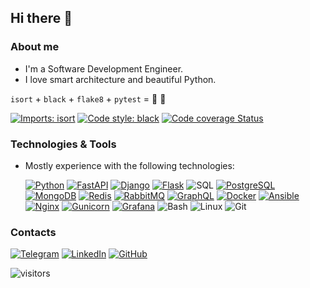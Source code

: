 ## Hi there 👋

### About me
- I'm a Software Development Engineer.
- I love smart architecture and beautiful Python.

`isort` + `black` + `flake8` + `pytest` = 💚 🐍

[![Imports: isort](https://img.shields.io/badge/%20imports-isort-%231674b1?style=flat&labelColor=ef8336)](https://pycqa.github.io/isort/)
[![Code style: black](https://img.shields.io/badge/code%20style-black-000000.svg)](https://github.com/psf/black)
[![Code coverage Status](https://img.shields.io/badge/codecov-100﹪-00?&logo=Codecov)](https://codecov.io/)

###
### Technologies & Tools
- Mostly experience with the following technologies:
    
    [![Python](https://img.shields.io/badge/-Python-000?&logo=Python)](https://www.python.org/)
    [![FastAPI](https://img.shields.io/badge/-FastAPI-000?&logo=FastAPI)](https://fastapi.tiangolo.com/)
    [![Django](https://img.shields.io/badge/-Django-000?&logo=Django)](https://www.djangoproject.com/)
    [![Flask](https://img.shields.io/badge/-Flask-000?&logo=Flask)](https://flask.palletsprojects.com/en/latest/)
    ![SQL](https://img.shields.io/badge/-SQL-000?&logo=MySQL)
    [![PostgreSQL](https://img.shields.io/badge/-PostgreSQL-000?&logo=PostgreSQL)](https://www.postgresql.org/)
    [![MongoDB](https://img.shields.io/badge/-MongoDB-000?&logo=MongoDB)](https://www.mongodb.com/)
    [![Redis](https://img.shields.io/badge/-Redis-000?&logo=Redis)](https://redis.io/)
    [![RabbitMQ](https://img.shields.io/badge/-RabbitMQ-000?&logo=RabbitMQ)](https://www.rabbitmq.com/)
    [![GraphQL](https://img.shields.io/badge/-GraphQL-000?&logo=GraphQL)](https://graphql.org/)
    [![Docker](https://img.shields.io/badge/-Docker-000?&logo=Docker)](https://www.docker.com/)
    [![Ansible](https://img.shields.io/badge/-Ansible-000?&logo=Ansible)](https://www.ansible.com/)
    [![Nginx](https://img.shields.io/badge/-Nginx-000?&logo=Nginx)](https://nginx.org/)
    [![Gunicorn](https://img.shields.io/badge/-Gunicorn-000?&logo=Gunicorn)](https://gunicorn.org/)
    [![Grafana](https://img.shields.io/badge/-Grafana-000?&logo=grafana)](https://grafana.com/)
    ![Bash](https://img.shields.io/badge/-Shell-000?&logo=gnu-bash)
    ![Linux](https://img.shields.io/badge/-Linux-000?&logo=Linux)
    ![Git](https://img.shields.io/badge/-Git-000?&logo=Git)


###
### Contacts
[![Telegram](https://img.shields.io/badge/-Telegram-000?&logo=Telegram)](https://t.me/Jeishod)
[![LinkedIn](https://img.shields.io/badge/-LinkedIn-000?&logo=LinkedIn)](https://linkedin.com/in/Jeishod)
[![GitHub](https://img.shields.io/badge/-GitHub-000?&logo=GitHub)](https://github.com/Jeishod)

![visitors](https://visitor-badge.laobi.icu/badge?page_id=Jeishod.Jeishod)
